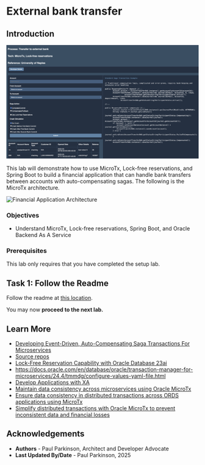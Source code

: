 # External bank transfer

## Introduction


![Financial Application Architecture](./images/microtx-lockfree.png " ")


This lab will demonstrate how to use MicroTx, Lock-free reservations, and Spring Boot to build a financial application that can handle bank transfers between accounts with auto-compensating sagas.
The following is the MicroTx architecture.

![Financial Application Architecture](./images/microtx-architecture.avif " ")


### Objectives

- Understand MicroTx, Lock-free reservations, Spring Boot, and Oracle Backend As A Service


### Prerequisites

This lab only requires that you have completed the setup lab.

## Task 1: Follow the Readme

Follow the readme at [this location](https://github.com/paulparkinson/oracle-ai-for-sustainable-dev/tree/main/financial/graph-circular-payments).

You may now **proceed to the next lab.**

## Learn More
* [Developing Event-Driven, Auto-Compensating Saga Transactions For Microservices](https://dzone.com/articles/developing-saga-transactions-for-microservices)
* [Source repos](https://github.com/paulparkinson/saga-examples)
* [Lock-Free Reservation Capability with Oracle Database 23ai](https://blogs.oracle.com/dbstorage/post/new-lockfree-reservation-capability-with-oracle-database-23ai)
* https://docs.oracle.com/en/database/oracle/transaction-manager-for-microservices/24.4/tmmdg/configure-values-yaml-file.html
* [Develop Applications with XA](http://docs.oracle.com/en/database/oracle/transaction-manager-for-microservices/23.4.1/tmmdg/develop-xa-applications.html#GUID-D9681E76-3F37-4AC0-8914-F27B030A93F5)
* [Maintain data consistency across microservices using Oracle MicroTx](https://apexapps.oracle.com/pls/apex/r/dbpm/livelabs/run-workshop?p210_wid=3445)
* [Ensure data consistency in distributed transactions across ORDS applications using MicroTx](https://apexapps.oracle.com/pls/apex/r/dbpm/livelabs/view-workshop?wid=3886)
* [Simplify distributed transactions with Oracle MicroTx to prevent inconsistent data and financial losses](https://apexapps.oracle.com/pls/apex/r/dbpm/livelabs/view-workshop?wid=3725)

## Acknowledgements
* **Authors** - Paul Parkinson, Architect and Developer Advocate
* **Last Updated By/Date** - Paul Parkinson, 2025

